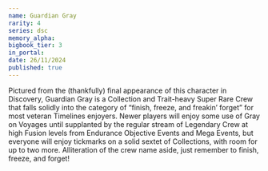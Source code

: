 ```yaml
---
name: Guardian Gray
rarity: 4
series: dsc
memory_alpha:
bigbook_tier: 3
in_portal:
date: 26/11/2024
published: true
---
```


Pictured from the (thankfully) final appearance of this character in Discovery, Guardian Gray is a Collection and Trait-heavy Super Rare Crew that falls solidly into the category of “finish, freeze, and freakin’ forget” for most veteran Timelines enjoyers. Newer players will enjoy some use of Gray on Voyages until supplanted by the regular stream of Legendary Crew at high Fusion levels from Endurance Objective Events and Mega Events, but everyone will enjoy tickmarks on a solid sextet of Collections, with room for up to two more. Alliteration of the crew name aside, just remember to finish, freeze, and forget!
